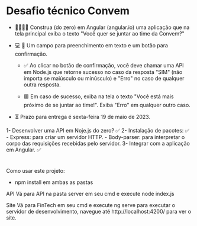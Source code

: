 # Desafio técnico Convem

-   👷🏻‍♀️🚧 Construa (do zero) em Angular (angular.io) uma aplicação que na tela principal exiba o texto "Você quer se juntar ao time da Convem?"
-   💻 🔘 Um campo para preenchimento em texto e um botão para confirmação.

    -   ✅ Ao clicar no botão de confirmação, você deve chamar uma API em Node.js que retorne sucesso no caso da resposta "SIM" (não importa se maiúsculo ou minúsculo) e "Erro" no caso de qualquer outra resposta.

    -   🟥 Em caso de sucesso, exiba na tela o texto "Você está mais próximo de se juntar ao time!". Exiba "Erro" em qualquer outro caso.

-   ⏳ Prazo para entrega é sexta-feira 19 de maio de 2023.

1- Desenvolver uma API em Noje.js do zero? ✅
2- Instalação de pacotes: ✅ - Express: para criar um servidor HTTP. - Body-parser: para interpretar o corpo das requisições recebidas pelo servidor.
3- Integrar com a aplicação em Angular. ✅

#

Como usar este projeto:

-   npm install em ambas as pastas

API
Vá para API na pasta server em seu cmd e execute node index.js

Site
Vá para FinTech em seu cmd e execute ng serve para executar o servidor de desenvolvimento, navegue até http://localhost:4200/ para ver o site.
